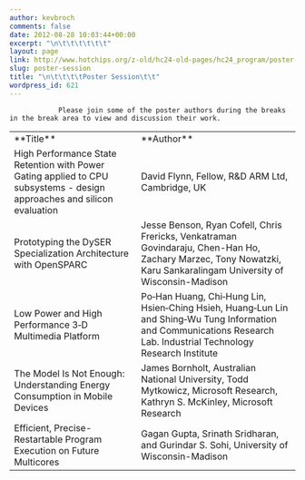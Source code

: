 ```yaml
---
author: kevbroch
comments: false
date: 2012-08-28 10:03:44+00:00
excerpt: "\n\t\t\t\t\t\t"
layout: page
link: http://www.hotchips.org/z-old/hc24-old-pages/hc24_program/poster-session/
slug: poster-session
title: "\n\t\t\t\tPoster Session\t\t"
wordpress_id: 621
---
```



				Please join some of the poster authors during the breaks in the break area to view and discussion their work.
<table border="0" >
<tbody >
<tr >

<td >**Title**
</td>

<td >**Author**
</td>
</tr>
<tr >

<td >High Performance State Retention with Power Gating applied to CPU subsystems - design approaches and silicon evaluation
</td>

<td >David Flynn, Fellow, R&D ARM Ltd, Cambridge, UK
</td>
</tr>
<tr >

<td >Prototyping the DySER Specialization Architecture with OpenSPARC
</td>

<td >Jesse Benson, Ryan Cofell, Chris Frericks, Venkatraman Govindaraju, Chen-Han Ho, Zachary Marzec, Tony Nowatzki, Karu Sankaralingam University of Wisconsin-Madison
</td>
</tr>
<tr >

<td >Low Power and High Performance 3‐D Multimedia Platform
</td>

<td >Po‐Han Huang, Chi‐Hung Lin, Hsien‐Ching Hsieh, Huang‐Lun Lin and Shing‐Wu Tung
Information and Communications Research Lab. Industrial Technology Research Institute
</td>
</tr>
<tr >

<td >The Model Is Not Enough: Understanding Energy Consumption in Mobile Devices
</td>

<td >James Bornholt, Australian National University, Todd Mytkowicz, Microsoft Research, Kathryn S. McKinley, Microsoft Research
</td>
</tr>
<tr >

<td >Efficient, Precise-Restartable Program Execution on Future Multicores
</td>

<td >Gagan Gupta, Srinath Sridharan, and Gurindar S. Sohi, University of Wisconsin-Madison
</td>
</tr>
</tbody>
</table>		
